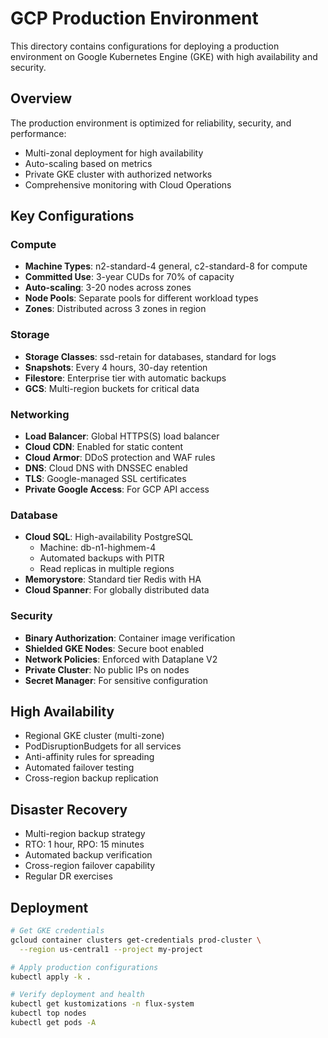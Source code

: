 # GCP Production Environment

This directory contains configurations for deploying a production environment on Google Kubernetes Engine (GKE) with high availability and security.

## Overview

The production environment is optimized for reliability, security, and performance:
- Multi-zonal deployment for high availability
- Auto-scaling based on metrics
- Private GKE cluster with authorized networks
- Comprehensive monitoring with Cloud Operations

## Key Configurations

### Compute
- **Machine Types**: n2-standard-4 general, c2-standard-8 for compute
- **Committed Use**: 3-year CUDs for 70% of capacity
- **Auto-scaling**: 3-20 nodes across zones
- **Node Pools**: Separate pools for different workload types
- **Zones**: Distributed across 3 zones in region

### Storage
- **Storage Classes**: ssd-retain for databases, standard for logs
- **Snapshots**: Every 4 hours, 30-day retention
- **Filestore**: Enterprise tier with automatic backups
- **GCS**: Multi-region buckets for critical data

### Networking
- **Load Balancer**: Global HTTPS(S) load balancer
- **Cloud CDN**: Enabled for static content
- **Cloud Armor**: DDoS protection and WAF rules
- **DNS**: Cloud DNS with DNSSEC enabled
- **TLS**: Google-managed SSL certificates
- **Private Google Access**: For GCP API access

### Database
- **Cloud SQL**: High-availability PostgreSQL
  - Machine: db-n1-highmem-4
  - Automated backups with PITR
  - Read replicas in multiple regions
- **Memorystore**: Standard tier Redis with HA
- **Cloud Spanner**: For globally distributed data

### Security
- **Binary Authorization**: Container image verification
- **Shielded GKE Nodes**: Secure boot enabled
- **Network Policies**: Enforced with Dataplane V2
- **Private Cluster**: No public IPs on nodes
- **Secret Manager**: For sensitive configuration

## High Availability

- Regional GKE cluster (multi-zone)
- PodDisruptionBudgets for all services
- Anti-affinity rules for spreading
- Automated failover testing
- Cross-region backup replication

## Disaster Recovery

- Multi-region backup strategy
- RTO: 1 hour, RPO: 15 minutes
- Automated backup verification
- Cross-region failover capability
- Regular DR exercises

## Deployment

```bash
# Get GKE credentials
gcloud container clusters get-credentials prod-cluster \
  --region us-central1 --project my-project

# Apply production configurations
kubectl apply -k .

# Verify deployment and health
kubectl get kustomizations -n flux-system
kubectl top nodes
kubectl get pods -A
```